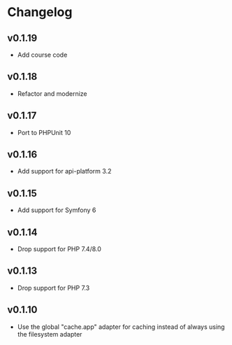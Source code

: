 # Changelog

## v0.1.19

* Add course code

## v0.1.18

* Refactor and modernize

## v0.1.17

* Port to PHPUnit 10

## v0.1.16

* Add support for api-platform 3.2

## v0.1.15

* Add support for Symfony 6

## v0.1.14

* Drop support for PHP 7.4/8.0

## v0.1.13

* Drop support for PHP 7.3

## v0.1.10

* Use the global "cache.app" adapter for caching instead of always using the filesystem adapter